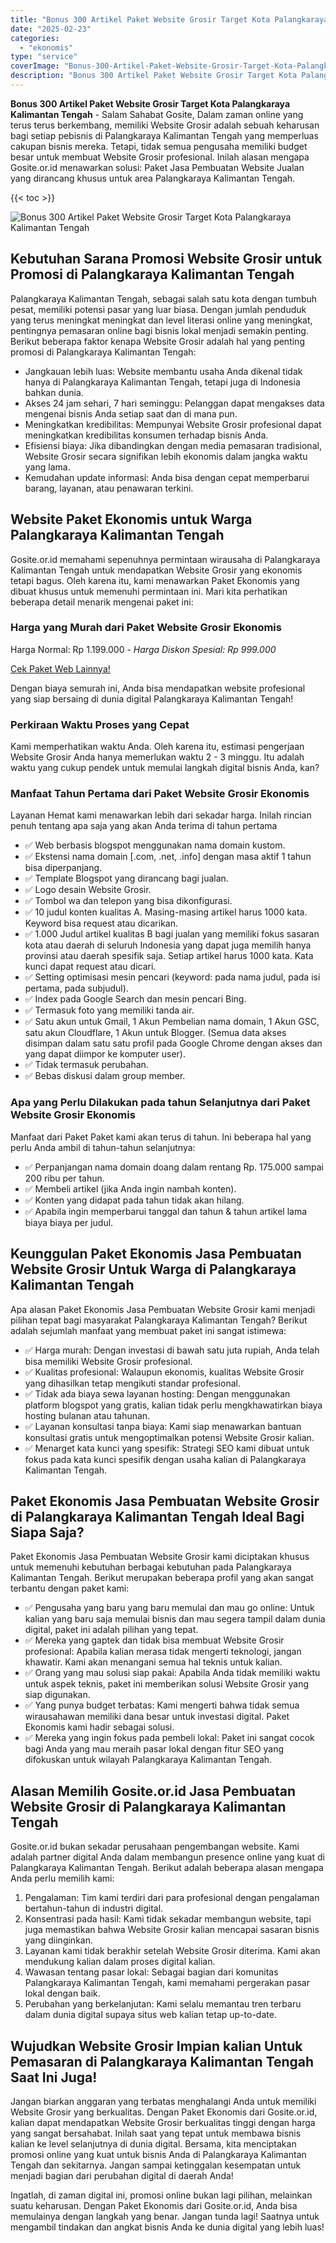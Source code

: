 ```yaml
---
title: "Bonus 300 Artikel Paket Website Grosir Target Kota Palangkaraya Kalimantan Tengah"
date: "2025-02-23"
categories: 
  - "ekonomis"
type: "service"
coverImage: "Bonus-300-Artikel-Paket-Website-Grosir-Target-Kota-Palangkaraya-Kalimantan-Tengah.png"
description: "Bonus 300 Artikel Paket Website Grosir Target Kota Palangkaraya Kalimantan Tengah. Ingatlah, di zaman digital ini, promosi online bukan lagi pilihan, melaink..."
---
```


**Bonus 300 Artikel Paket Website Grosir Target Kota Palangkaraya Kalimantan Tengah** - Salam Sahabat Gosite, Dalam zaman online yang terus terus berkembang, memiliki Website Grosir adalah sebuah keharusan bagi setiap pebisnis di Palangkaraya Kalimantan Tengah yang memperluas cakupan bisnis mereka. Tetapi, tidak semua pengusaha memiliki budget besar untuk membuat Website Grosir profesional. Inilah alasan mengapa Gosite.or.id menawarkan solusi: Paket Jasa Pembuatan Website Jualan yang dirancang khusus untuk area Palangkaraya Kalimantan Tengah.

{{< toc >}}

![Bonus 300 Artikel Paket Website Grosir Target Kota Palangkaraya Kalimantan Tengah](/images/ekonomis/Bonus-300-Artikel-Paket-Website-Grosir-Target-Kota-Palangkaraya-Kalimantan-Tengah.png)

## Kebutuhan Sarana Promosi Website Grosir untuk Promosi di Palangkaraya Kalimantan Tengah

Palangkaraya Kalimantan Tengah, sebagai salah satu kota dengan tumbuh pesat, memiliki potensi pasar yang luar biasa. Dengan jumlah penduduk yang terus meningkat meningkat dan level literasi online yang meningkat, pentingnya pemasaran online bagi bisnis lokal menjadi semakin penting. Berikut beberapa faktor kenapa Website Grosir adalah hal yang penting promosi di Palangkaraya Kalimantan Tengah:

- Jangkauan lebih luas: Website membantu usaha Anda dikenal tidak hanya di Palangkaraya Kalimantan Tengah, tetapi juga di Indonesia bahkan dunia.
- Akses 24 jam sehari, 7 hari seminggu: Pelanggan dapat mengakses data mengenai bisnis Anda setiap saat dan di mana pun.
- Meningkatkan kredibilitas: Mempunyai Website Grosir profesional dapat meningkatkan kredibilitas konsumen terhadap bisnis Anda.
- Efisiensi biaya: Jika dibandingkan dengan media pemasaran tradisional, Website Grosir secara signifikan lebih ekonomis dalam jangka waktu yang lama.
- Kemudahan update informasi: Anda bisa dengan cepat memperbarui barang, layanan, atau penawaran terkini.

## Website Paket Ekonomis untuk Warga Palangkaraya Kalimantan Tengah

Gosite.or.id memahami sepenuhnya permintaan wirausaha di Palangkaraya Kalimantan Tengah untuk mendapatkan Website Grosir yang ekonomis tetapi bagus. Oleh karena itu, kami menawarkan Paket Ekonomis yang dibuat khusus untuk memenuhi permintaan ini. Mari kita perhatikan beberapa detail menarik mengenai paket ini:

### Harga yang Murah dari Paket Website Grosir Ekonomis

<a class="cta-button">Harga Normal: Rp 1.199.000 - <em>Harga Diskon Spesial: Rp 999.000</em></a>

<a href="/jasa-web/" class="cta-button">Cek Paket Web Lainnya!</a>

Dengan biaya semurah ini, Anda bisa mendapatkan website profesional yang siap bersaing di dunia digital Palangkaraya Kalimantan Tengah!

### Perkiraan Waktu Proses yang Cepat

Kami memperhatikan waktu Anda. Oleh karena itu, estimasi pengerjaan Website Grosir Anda hanya memerlukan waktu 2 - 3 minggu. Itu adalah waktu yang cukup pendek untuk memulai langkah digital bisnis Anda, kan?

### Manfaat Tahun Pertama dari Paket Website Grosir Ekonomis

Layanan Hemat kami menawarkan lebih dari sekadar harga. Inilah rincian penuh tentang apa saja yang akan Anda terima di tahun pertama

- ✅ Web berbasis blogspot menggunakan nama domain kustom.
- ✅ Ekstensi nama domain \[.com, .net, .info\] dengan masa aktif 1 tahun bisa diperpanjang.
- ✅ Template Blogspot yang dirancang bagi jualan.
- ✅ Logo desain Website Grosir.
- ✅ Tombol wa dan telepon yang bisa dikonfigurasi.
- ✅ 10 judul konten kualitas A. Masing-masing artikel harus 1000 kata. Keyword bisa request atau dicarikan.
- ✅ 1.000 Judul artikel kualitas B bagi jualan yang memiliki fokus sasaran kota atau daerah di seluruh Indonesia yang dapat juga memilih hanya provinsi atau daerah spesifik saja. Setiap artikel harus 1000 kata. Kata kunci dapat request atau dicari.
- ✅ Setting optimisasi mesin pencari (keyword: pada nama judul, pada isi pertama, pada subjudul).
- ✅ Index pada Google Search dan mesin pencari Bing.
- ✅ Termasuk foto yang memiliki tanda air.
- ✅ Satu akun untuk Gmail, 1 Akun Pembelian nama domain, 1 Akun GSC, satu akun Cloudflare, 1 Akun untuk Blogger. (Semua data akses disimpan dalam satu satu profil pada Google Chrome dengan akses dan yang dapat diimpor ke komputer user).
- ✅ Tidak termasuk perubahan.
- ✅ Bebas diskusi dalam group member.

### Apa yang Perlu Dilakukan pada tahun Selanjutnya dari Paket Website Grosir Ekonomis

Manfaat dari Paket Paket kami akan terus di tahun. Ini beberapa hal yang perlu Anda ambil di tahun-tahun selanjutnya:

- ✅ Perpanjangan nama domain doang dalam rentang Rp. 175.000 sampai 200 ribu per tahun.
- ✅ Membeli artikel (jika Anda ingin nambah konten).
- ✅ Konten yang didapat pada tahun tidak akan hilang.
- ✅ Apabila ingin memperbarui tanggal dan tahun & tahun artikel lama biaya biaya per judul.

## Keunggulan Paket Ekonomis Jasa Pembuatan Website Grosir Untuk Warga di Palangkaraya Kalimantan Tengah

Apa alasan Paket Ekonomis Jasa Pembuatan Website Grosir kami menjadi pilihan tepat bagi masyarakat Palangkaraya Kalimantan Tengah? Berikut adalah sejumlah manfaat yang membuat paket ini sangat istimewa:

- ✅ Harga murah: Dengan investasi di bawah satu juta rupiah, Anda telah bisa memiliki Website Grosir profesional.
- ✅ Kualitas profesional: Walaupun ekonomis, kualitas Website Grosir yang dihasilkan tetap mengikuti standar profesional.
- ✅ Tidak ada biaya sewa layanan hosting: Dengan menggunakan platform blogspot yang gratis, kalian tidak perlu mengkhawatirkan biaya hosting bulanan atau tahunan.
- ✅ Layanan konsultasi tanpa biaya: Kami siap menawarkan bantuan konsultasi gratis untuk mengoptimalkan potensi Website Grosir kalian.
- ✅ Menarget kata kunci yang spesifik: Strategi SEO kami dibuat untuk fokus pada kata kunci spesifik dengan usaha kalian di Palangkaraya Kalimantan Tengah.

## Paket Ekonomis Jasa Pembuatan Website Grosir di Palangkaraya Kalimantan Tengah Ideal Bagi Siapa Saja?

Paket Ekonomis Jasa Pembuatan Website Grosir kami diciptakan khusus untuk memenuhi kebutuhan berbagai kebutuhan pada Palangkaraya Kalimantan Tengah. Berikut merupakan beberapa profil yang akan sangat terbantu dengan paket kami:

- ✅ Pengusaha yang baru yang baru memulai dan mau go online: Untuk kalian yang baru saja memulai bisnis dan mau segera tampil dalam dunia digital, paket ini adalah pilihan yang tepat.
- ✅ Mereka yang gaptek dan tidak bisa membuat Website Grosir profesional: Apabila kalian merasa tidak mengerti teknologi, jangan khawatir. Kami akan menangani semua hal teknis untuk kalian.
- ✅ Orang yang mau solusi siap pakai: Apabila Anda tidak memiliki waktu untuk aspek teknis, paket ini memberikan solusi Website Grosir yang siap digunakan.
- ✅ Yang punya budget terbatas: Kami mengerti bahwa tidak semua wirausahawan memiliki dana besar untuk investasi digital. Paket Ekonomis kami hadir sebagai solusi.
- ✅ Mereka yang ingin fokus pada pembeli lokal: Paket ini sangat cocok bagi Anda yang mau meraih pasar lokal dengan fitur SEO yang difokuskan untuk wilayah Palangkaraya Kalimantan Tengah.

## Alasan Memilih Gosite.or.id Jasa Pembuatan Website Grosir di Palangkaraya Kalimantan Tengah

Gosite.or.id bukan sekadar perusahaan pengembangan website. Kami adalah partner digital Anda dalam membangun presence online yang kuat di Palangkaraya Kalimantan Tengah. Berikut adalah beberapa alasan mengapa Anda perlu memilih kami:

1. Pengalaman: Tim kami terdiri dari para profesional dengan pengalaman bertahun-tahun di industri digital.
2. Konsentrasi pada hasil: Kami tidak sekadar membangun website, tapi juga memastikan bahwa Website Grosir kalian mencapai sasaran bisnis yang diinginkan.
3. Layanan kami tidak berakhir setelah Website Grosir diterima. Kami akan mendukung kalian dalam proses digital kalian.
4. Wawasan tentang pasar lokal: Sebagai bagian dari komunitas Palangkaraya Kalimantan Tengah, kami memahami pergerakan pasar lokal dengan baik.
5. Perubahan yang berkelanjutan: Kami selalu memantau tren terbaru dalam dunia digital supaya situs web kalian tetap up-to-date.

## Wujudkan Website Grosir Impian kalian Untuk Pemasaran di Palangkaraya Kalimantan Tengah Saat Ini Juga!

Jangan biarkan anggaran yang terbatas menghalangi Anda untuk memiliki Website Grosir yang berkualitas. Dengan Paket Ekonomis dari Gosite.or.id, kalian dapat mendapatkan Website Grosir berkualitas tinggi dengan harga yang sangat bersahabat. Inilah saat yang tepat untuk membawa bisnis kalian ke level selanjutnya di dunia digital. Bersama, kita menciptakan promosi online yang kuat untuk bisnis Anda di Palangkaraya Kalimantan Tengah dan sekitarnya. Jangan sampai ketinggalan kesempatan untuk menjadi bagian dari perubahan digital di daerah Anda!

Ingatlah, di zaman digital ini, promosi online bukan lagi pilihan, melainkan suatu keharusan. Dengan Paket Ekonomis dari Gosite.or.id, Anda bisa memulainya dengan langkah yang benar. Jangan tunda lagi! Saatnya untuk mengambil tindakan dan angkat bisnis Anda ke dunia digital yang lebih luas!